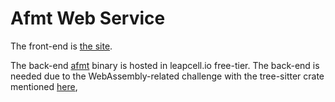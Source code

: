 # Afmt Web Service

The front-end is [the site](https://xixiaofinland.github.io/afmt-web-service/).

The back-end [afmt](https://github.com/xixiaofinland/afmt) binary is hosted in leapcell.io free-tier.
The back-end is needed due to the WebAssembly-related challenge with the tree-sitter crate mentioned [here](https://github.com/tree-sitter/tree-sitter/issues/4105#issuecomment-2663156414),
